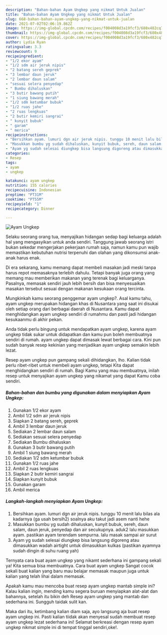 ```yaml
---
description: "Bahan-bahan Ayam Ungkep yang nikmat Untuk Jualan"
title: "Bahan-bahan Ayam Ungkep yang nikmat Untuk Jualan"
slug: 668-bahan-bahan-ayam-ungkep-yang-nikmat-untuk-jualan
date: 2021-07-02T02:06:19.862Z
image: https://img-global.cpcdn.com/recipes/f004008d3a19fcf3/680x482cq70/ayam-ungkep-foto-resep-utama.jpg
thumbnail: https://img-global.cpcdn.com/recipes/f004008d3a19fcf3/680x482cq70/ayam-ungkep-foto-resep-utama.jpg
cover: https://img-global.cpcdn.com/recipes/f004008d3a19fcf3/680x482cq70/ayam-ungkep-foto-resep-utama.jpg
author: Lydia Ryan
ratingvalue: 3.3
reviewcount: 9
recipeingredient:
- "1/2 ekor ayam"
- "1/2 sdm air jeruk nipis"
- "2 batang sereh geprek"
- "3 lembar daun jeruk"
- "2 lembar daun salam"
- "sesuai selera penyedap"
- " Bumbu dihaluskan"
- "3 butir bawang putih"
- "1 siung bawang merah"
- "1/2 sdm ketumbar bubuk"
- "1/2 ruas jahe"
- "2 ruas lengkuas"
- "2 butir kemiri sangrai"
- " kunyit bubuk"
- " garam"
- " merica"
recipeinstructions:
- "Bersihkan ayam. lumuri dgn air jeruk nipis. tunggu 10 menit lalu bilas ala kadarnya (ga usah bersih2) soalnya aku takut jadi asem nanti hehe"
- "Masukkan bumbu yg sudah dihaluskan, kunyit bubuk, sereh, daun salam, daun jeruk, penyedap dan air secukupnya. aduk2 lalu masukkan ayam. pastikan ayam terendam sempurna. lalu masak sampai air surut"
- "Ayam yg sudah selesai diungkep bisa langsung digoreng atau dimasukkan wadah airtight untuk dimasukkan kulkas (pastikan ayamnya sudah dingin di suhu ruang yah)"
categories:
- Resep
tags:
- ayam
- ungkep

katakunci: ayam ungkep 
nutrition: 155 calories
recipecuisine: Indonesian
preptime: "PT31M"
cooktime: "PT55M"
recipeyield: "1"
recipecategory: Dinner

---
```



![Ayam Ungkep](https://img-global.cpcdn.com/recipes/f004008d3a19fcf3/680x482cq70/ayam-ungkep-foto-resep-utama.jpg)

Selaku seorang orang tua, menyajikan hidangan sedap bagi keluarga adalah hal yang mengasyikan untuk anda sendiri. Tanggung jawab seorang istri bukan sekedar mengerjakan pekerjaan rumah saja, namun kamu pun wajib memastikan kebutuhan nutrisi terpenuhi dan olahan yang dikonsumsi anak-anak harus enak.

Di era  sekarang, kamu memang dapat membeli masakan jadi meski tanpa harus repot memasaknya terlebih dahulu. Tetapi banyak juga orang yang memang mau memberikan makanan yang terenak bagi keluarganya. Pasalnya, memasak sendiri jauh lebih bersih dan bisa menyesuaikan masakan tersebut sesuai dengan makanan kesukaan orang tercinta. 



Mungkinkah kamu seorang penggemar ayam ungkep?. Asal kamu tahu, ayam ungkep merupakan hidangan khas di Nusantara yang saat ini disukai oleh setiap orang dari berbagai daerah di Nusantara. Kamu dapat menghidangkan ayam ungkep sendiri di rumahmu dan pasti jadi hidangan kesukaanmu di akhir pekan.

Anda tidak perlu bingung untuk mendapatkan ayam ungkep, karena ayam ungkep tidak sukar untuk didapatkan dan kamu pun boleh membuatnya sendiri di rumah. ayam ungkep dapat dimasak lewat berbagai cara. Kini pun sudah banyak resep kekinian yang menjadikan ayam ungkep semakin lebih lezat.

Resep ayam ungkep pun gampang sekali dihidangkan, lho. Kalian tidak perlu ribet-ribet untuk membeli ayam ungkep, tetapi Kita dapat menghidangkan sendiri di rumah. Bagi Kamu yang mau membuatnya, inilah resep untuk menyajikan ayam ungkep yang nikamat yang dapat Kamu coba sendiri.

<!--inarticleads1-->

##### Bahan-bahan dan bumbu yang digunakan dalam menyiapkan Ayam Ungkep:

1. Gunakan 1/2 ekor ayam
1. Ambil 1/2 sdm air jeruk nipis
1. Siapkan 2 batang sereh, geprek
1. Ambil 3 lembar daun jeruk
1. Sediakan 2 lembar daun salam
1. Sediakan sesuai selera penyedap
1. Sediakan  Bumbu dihaluskan
1. Gunakan 3 butir bawang putih
1. Ambil 1 siung bawang merah
1. Sediakan 1/2 sdm ketumbar bubuk
1. Gunakan 1/2 ruas jahe
1. Ambil 2 ruas lengkuas
1. Siapkan 2 butir kemiri sangrai
1. Siapkan  kunyit bubuk
1. Gunakan  garam
1. Ambil  merica




<!--inarticleads2-->

##### Langkah-langkah menyiapkan Ayam Ungkep:

1. Bersihkan ayam. lumuri dgn air jeruk nipis. tunggu 10 menit lalu bilas ala kadarnya (ga usah bersih2) soalnya aku takut jadi asem nanti hehe
1. Masukkan bumbu yg sudah dihaluskan, kunyit bubuk, sereh, daun salam, daun jeruk, penyedap dan air secukupnya. aduk2 lalu masukkan ayam. pastikan ayam terendam sempurna. lalu masak sampai air surut
1. Ayam yg sudah selesai diungkep bisa langsung digoreng atau dimasukkan wadah airtight untuk dimasukkan kulkas (pastikan ayamnya sudah dingin di suhu ruang yah)




Ternyata cara buat ayam ungkep yang nikamt sederhana ini gampang sekali ya! Kita semua bisa membuatnya. Cara buat ayam ungkep Sangat cocok sekali buat kalian yang baru mau belajar memasak maupun juga untuk kalian yang telah lihai dalam memasak.

Apakah kamu mau mencoba buat resep ayam ungkep mantab simple ini? Kalau kalian ingin, mending kamu segera buruan menyiapkan alat-alat dan bahannya, setelah itu bikin deh Resep ayam ungkep yang mantab dan sederhana ini. Sungguh taidak sulit kan. 

Maka dari itu, ketimbang kalian diam saja, ayo langsung aja buat resep ayam ungkep ini. Pasti kalian tiidak akan menyesal sudah membuat resep ayam ungkep lezat sederhana ini! Selamat berkreasi dengan resep ayam ungkep nikmat simple ini di tempat tinggal sendiri,oke!.

